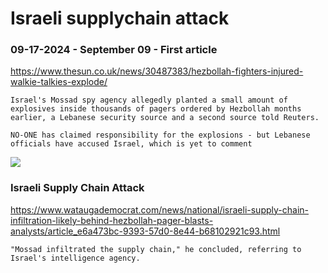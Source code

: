 # Israeli supplychain attack
### 09-17-2024 - September 09 - First article 
https://www.thesun.co.uk/news/30487383/hezbollah-fighters-injured-walkie-talkies-explode/
```
Israel's Mossad spy agency allegedly planted a small amount of explosives inside thousands of pagers ordered by Hezbollah months earlier, a Lebanese security source and a second source told Reuters.
```
```
NO-ONE has claimed responsibility for the explosions - but Lebanese officials have accused Israel, which is yet to comment
```

![](https://www.thesun.co.uk/wp-content/uploads/2024/09/dk-17-09-pocket-bomb_GRAPHIC_3d70da.jpg?w=620)

### Israeli Supply Chain Attack

https://www.wataugademocrat.com/news/national/israeli-supply-chain-infiltration-likely-behind-hezbollah-pager-blasts-analysts/article_e6a473bc-9393-57d0-8e44-b68102921c93.html

```
"Mossad infiltrated the supply chain," he concluded, referring to Israel's intelligence agency.
```